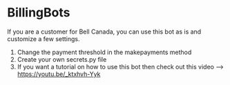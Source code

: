 # BillingBots

If you are a customer for Bell Canada, you can use this bot as is and customize a few settings.

1) Change the payment threshold in the makepayments method
2) Create your own secrets.py file
3) If you want a tutorial on how to use this bot then check out this video --> https://youtu.be/_ktxhvh-Yyk
